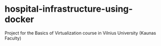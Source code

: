 # hospital-infrastructure-using-docker
Project for the Basics of Virtualization course in Vilnius University (Kaunas Faculty)
